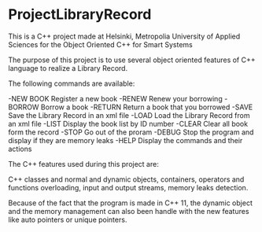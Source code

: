 # ProjectLibraryRecord
This is a C++ project made at Helsinki, Metropolia University of Applied Sciences for the Object Oriented C++ for Smart Systems 

The purpose of this project is to use several object oriented features of C++ language to realize a Library Record.

The following commands are available: 

-NEW BOOK Register a new book 
-RENEW Renew your borrowing 
-BORROW Borrow a book 
-RETURN Return a book that you borrowed 
-SAVE Save the Library Record in an xml file 
-LOAD Load the Library Record from an xml file 
-LIST Display the book list by ID number 
-CLEAR Clear all book form the record 
-STOP Go out of the proram 
-DEBUG Stop the program and display if they are memory leaks 
-HELP Display the commands and their actions

The C++ features used during this project are: 

C++ classes and normal and dynamic objects, containers, operators and functions overloading, input and output streams, memory leaks detection. 

Because of the fact that the program is made in C++ 11, the dynamic object and the memory management can also been handle with the new features like auto pointers or unique pointers.
